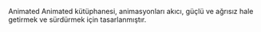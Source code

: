 Animated
Animated kütüphanesi, animasyonları akıcı, güçlü ve ağrısız hale getirmek ve sürdürmek için tasarlanmıştır.  
